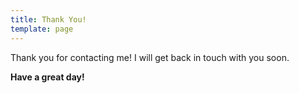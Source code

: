 ```yaml
---
title: Thank You!
template: page
---
```


Thank you for contacting me! I will get back in touch with you soon.

**Have a great day!**

